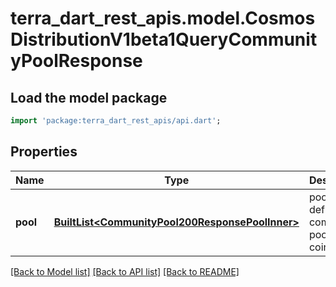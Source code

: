 # terra_dart_rest_apis.model.CosmosDistributionV1beta1QueryCommunityPoolResponse

## Load the model package
```dart
import 'package:terra_dart_rest_apis/api.dart';
```

## Properties
Name | Type | Description | Notes
------------ | ------------- | ------------- | -------------
**pool** | [**BuiltList&lt;CommunityPool200ResponsePoolInner&gt;**](CommunityPool200ResponsePoolInner.md) | pool defines community pool's coins. | [optional] 

[[Back to Model list]](../README.md#documentation-for-models) [[Back to API list]](../README.md#documentation-for-api-endpoints) [[Back to README]](../README.md)


